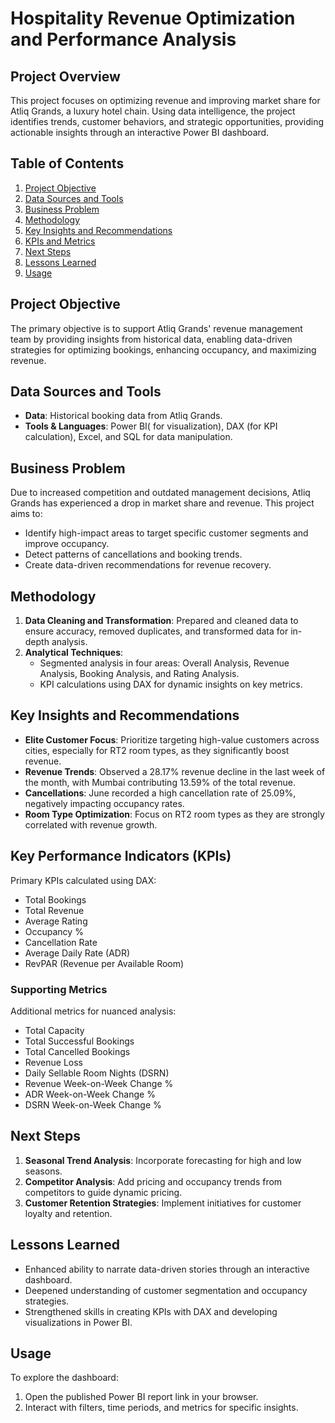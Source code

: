 
# Hospitality Revenue Optimization and Performance Analysis

## Project Overview
This project focuses on optimizing revenue and improving market share for Atliq Grands, a luxury hotel chain. Using data intelligence, the project identifies trends, customer behaviors, and strategic opportunities, providing actionable insights through an interactive Power BI dashboard.

## Table of Contents
1. [Project Objective](#project-objective)
2. [Data Sources and Tools](#data-sources-and-tools)
3. [Business Problem](#business-problem)
4. [Methodology](#methodology)
5. [Key Insights and Recommendations](#key-insights-and-recommendations)
6. [KPIs and Metrics](#kpis-and-metrics)
7. [Next Steps](#next-steps)
8. [Lessons Learned](#lessons-learned)
9. [Usage](#usage)

## Project Objective
The primary objective is to support Atliq Grands' revenue management team by providing insights from historical data, enabling data-driven strategies for optimizing bookings, enhancing occupancy, and maximizing revenue.

## Data Sources and Tools
- **Data**: Historical booking data from Atliq Grands.
- **Tools & Languages**: Power BI( for visualization), DAX (for KPI calculation), Excel, and SQL for data manipulation.

## Business Problem
Due to increased competition and outdated management decisions, Atliq Grands has experienced a drop in market share and revenue. This project aims to:
- Identify high-impact areas to target specific customer segments and improve occupancy.
- Detect patterns of cancellations and booking trends.
- Create data-driven recommendations for revenue recovery.

## Methodology
1. **Data Cleaning and Transformation**: Prepared and cleaned data to ensure accuracy, removed duplicates, and transformed data for in-depth analysis.
2. **Analytical Techniques**:
   - Segmented analysis in four areas: Overall Analysis, Revenue Analysis, Booking Analysis, and Rating Analysis.
   - KPI calculations using DAX for dynamic insights on key metrics.

## Key Insights and Recommendations
- **Elite Customer Focus**: Prioritize targeting high-value customers across cities, especially for RT2 room types, as they significantly boost revenue.
- **Revenue Trends**: Observed a 28.17% revenue decline in the last week of the month, with Mumbai contributing 13.59% of the total revenue.
- **Cancellations**: June recorded a high cancellation rate of 25.09%, negatively impacting occupancy rates.
- **Room Type Optimization**: Focus on RT2 room types as they are strongly correlated with revenue growth.

## Key Performance Indicators (KPIs)
Primary KPIs calculated using DAX:
- Total Bookings
- Total Revenue
- Average Rating
- Occupancy %
- Cancellation Rate
- Average Daily Rate (ADR)
- RevPAR (Revenue per Available Room)

### Supporting Metrics
Additional metrics for nuanced analysis:
- Total Capacity
- Total Successful Bookings
- Total Cancelled Bookings
- Revenue Loss
- Daily Sellable Room Nights (DSRN)
- Revenue Week-on-Week Change %
- ADR Week-on-Week Change %
- DSRN Week-on-Week Change %

## Next Steps
1. **Seasonal Trend Analysis**: Incorporate forecasting for high and low seasons.
2. **Competitor Analysis**: Add pricing and occupancy trends from competitors to guide dynamic pricing.
3. **Customer Retention Strategies**: Implement initiatives for customer loyalty and retention.

## Lessons Learned
- Enhanced ability to narrate data-driven stories through an interactive dashboard.
- Deepened understanding of customer segmentation and occupancy strategies.
- Strengthened skills in creating KPIs with DAX and developing visualizations in Power BI.

## Usage
To explore the dashboard:
1. Open the published Power BI report link in your browser.
2. Interact with filters, time periods, and metrics for specific insights.
